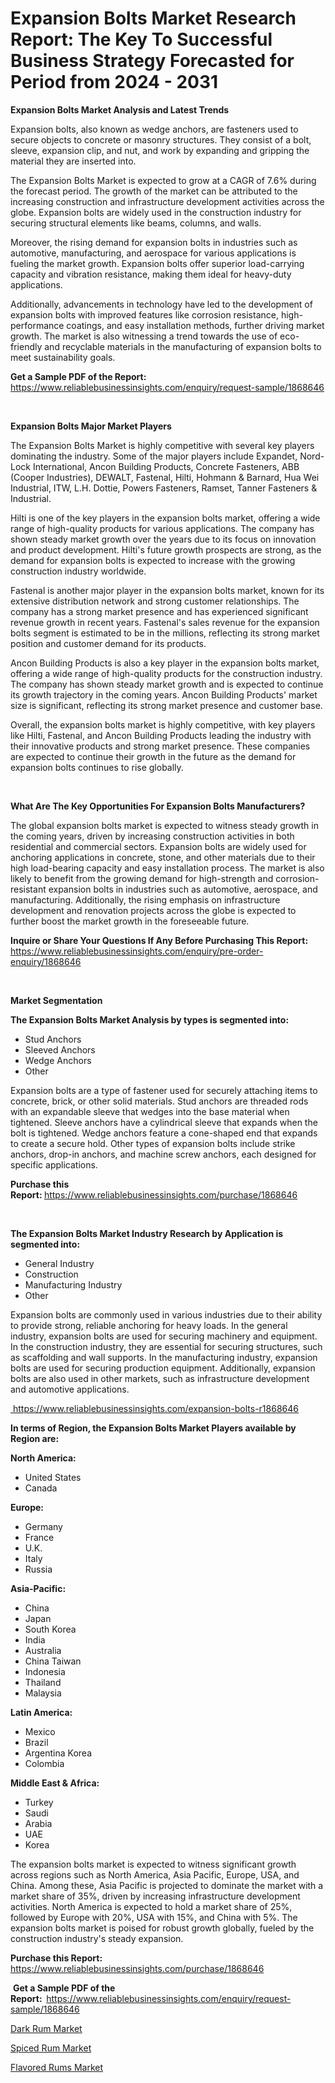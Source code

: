 <p><h1>Expansion Bolts Market Research Report: The Key To Successful Business Strategy Forecasted for Period from 2024 - 2031</h1></p><p><strong>Expansion Bolts Market Analysis and Latest Trends</strong></p>
<p><p>Expansion bolts, also known as wedge anchors, are fasteners used to secure objects to concrete or masonry structures. They consist of a bolt, sleeve, expansion clip, and nut, and work by expanding and gripping the material they are inserted into.</p><p>The Expansion Bolts Market is expected to grow at a CAGR of 7.6% during the forecast period. The growth of the market can be attributed to the increasing construction and infrastructure development activities across the globe. Expansion bolts are widely used in the construction industry for securing structural elements like beams, columns, and walls.</p><p>Moreover, the rising demand for expansion bolts in industries such as automotive, manufacturing, and aerospace for various applications is fueling the market growth. Expansion bolts offer superior load-carrying capacity and vibration resistance, making them ideal for heavy-duty applications.</p><p>Additionally, advancements in technology have led to the development of expansion bolts with improved features like corrosion resistance, high-performance coatings, and easy installation methods, further driving market growth. The market is also witnessing a trend towards the use of eco-friendly and recyclable materials in the manufacturing of expansion bolts to meet sustainability goals.</p></p>
<p><strong>Get a Sample PDF of the Report:&nbsp;</strong> <a href="https://www.reliablebusinessinsights.com/enquiry/request-sample/1868646">https://www.reliablebusinessinsights.com/enquiry/request-sample/1868646</a></p>
<p>&nbsp;</p>
<p><strong>Expansion Bolts Major Market Players</strong></p>
<p><p>The Expansion Bolts Market is highly competitive with several key players dominating the industry. Some of the major players include Expandet, Nord-Lock International, Ancon Building Products, Concrete Fasteners, ABB (Cooper Industries), DEWALT, Fastenal, Hilti, Hohmann & Barnard, Hua Wei Industrial, ITW, L.H. Dottie, Powers Fasteners, Ramset, Tanner Fasteners & Industrial.</p><p>Hilti is one of the key players in the expansion bolts market, offering a wide range of high-quality products for various applications. The company has shown steady market growth over the years due to its focus on innovation and product development. Hilti's future growth prospects are strong, as the demand for expansion bolts is expected to increase with the growing construction industry worldwide.</p><p>Fastenal is another major player in the expansion bolts market, known for its extensive distribution network and strong customer relationships. The company has a strong market presence and has experienced significant revenue growth in recent years. Fastenal's sales revenue for the expansion bolts segment is estimated to be in the millions, reflecting its strong market position and customer demand for its products.</p><p>Ancon Building Products is also a key player in the expansion bolts market, offering a wide range of high-quality products for the construction industry. The company has shown steady market growth and is expected to continue its growth trajectory in the coming years. Ancon Building Products' market size is significant, reflecting its strong market presence and customer base.</p><p>Overall, the expansion bolts market is highly competitive, with key players like Hilti, Fastenal, and Ancon Building Products leading the industry with their innovative products and strong market presence. These companies are expected to continue their growth in the future as the demand for expansion bolts continues to rise globally.</p></p>
<p>&nbsp;</p>
<p><strong>What Are The Key Opportunities For Expansion Bolts Manufacturers?</strong></p>
<p><p>The global expansion bolts market is expected to witness steady growth in the coming years, driven by increasing construction activities in both residential and commercial sectors. Expansion bolts are widely used for anchoring applications in concrete, stone, and other materials due to their high load-bearing capacity and easy installation process. The market is also likely to benefit from the growing demand for high-strength and corrosion-resistant expansion bolts in industries such as automotive, aerospace, and manufacturing. Additionally, the rising emphasis on infrastructure development and renovation projects across the globe is expected to further boost the market growth in the foreseeable future.</p></p>
<p><strong>Inquire or Share Your Questions If Any Before Purchasing This Report:</strong> <a href="https://www.reliablebusinessinsights.com/enquiry/pre-order-enquiry/1868646">https://www.reliablebusinessinsights.com/enquiry/pre-order-enquiry/1868646</a></p>
<p>&nbsp;</p>
<p><strong>Market Segmentation</strong></p>
<p><strong>The Expansion Bolts Market Analysis by types is segmented into:</strong></p>
<p><ul><li>Stud Anchors</li><li>Sleeved Anchors</li><li>Wedge Anchors</li><li>Other</li></ul></p>
<p><p>Expansion bolts are a type of fastener used for securely attaching items to concrete, brick, or other solid materials. Stud anchors are threaded rods with an expandable sleeve that wedges into the base material when tightened. Sleeve anchors have a cylindrical sleeve that expands when the bolt is tightened. Wedge anchors feature a cone-shaped end that expands to create a secure hold. Other types of expansion bolts include strike anchors, drop-in anchors, and machine screw anchors, each designed for specific applications.</p></p>
<p><strong>Purchase this Report:&nbsp;</strong><a href="https://www.reliablebusinessinsights.com/purchase/1868646">https://www.reliablebusinessinsights.com/purchase/1868646</a></p>
<p>&nbsp;</p>
<p><strong>The Expansion Bolts Market Industry Research by Application is segmented into:</strong></p>
<p><ul><li>General Industry</li><li>Construction</li><li>Manufacturing Industry</li><li>Other</li></ul></p>
<p><p>Expansion bolts are commonly used in various industries due to their ability to provide strong, reliable anchoring for heavy loads. In the general industry, expansion bolts are used for securing machinery and equipment. In the construction industry, they are essential for securing structures, such as scaffolding and wall supports. In the manufacturing industry, expansion bolts are used for securing production equipment. Additionally, expansion bolts are also used in other markets, such as infrastructure development and automotive applications.</p></p>
<p><a href="https://www.reliablebusinessinsights.com/expansion-bolts-r1868646">&nbsp;https://www.reliablebusinessinsights.com/expansion-bolts-r1868646</a></p>
<p><strong>In terms of Region, the Expansion Bolts Market Players available by Region are:</strong></p>
<p>
    <p> <strong> North America: </strong>
        <ul>
            <li>United States</li>
            <li>Canada</li>
        </ul>
        </p> 
    <p> <strong> Europe: </strong>
        <ul>
            <li>Germany</li>
            <li>France</li>
            <li>U.K.</li>
            <li>Italy</li>
            <li>Russia</li>
        </ul>
        </p> 
    <p> <strong> Asia-Pacific: </strong>
        <ul>
            <li>China</li>
            <li>Japan</li>
            <li>South Korea</li>
            <li>India</li>
            <li>Australia</li>
            <li>China Taiwan</li>
            <li>Indonesia</li>
            <li>Thailand</li>
            <li>Malaysia</li>
        </ul>
        </p> 
    <p> <strong> Latin America: </strong>
        <ul>
            <li>Mexico</li>
            <li>Brazil</li>
            <li>Argentina Korea</li>
            <li>Colombia</li>
        </ul>
        </p> 
    <p> <strong> Middle East & Africa: </strong>
        <ul>
            <li>Turkey</li>
            <li>Saudi</li>
            <li>Arabia</li>
            <li>UAE</li>
            <li>Korea</li>
        </ul>
    </p>
    </p>
<p><p>The expansion bolts market is expected to witness significant growth across regions such as North America, Asia Pacific, Europe, USA, and China. Among these, Asia Pacific is projected to dominate the market with a market share of 35%, driven by increasing infrastructure development activities. North America is expected to hold a market share of 25%, followed by Europe with 20%, USA with 15%, and China with 5%. The expansion bolts market is poised for robust growth globally, fueled by the construction industry's steady expansion.</p></p>
<p><strong>Purchase this Report: </strong><a href="https://www.reliablebusinessinsights.com/purchase/1868646">https://www.reliablebusinessinsights.com/purchase/1868646</a></p>
<p>&nbsp;<strong>Get a Sample PDF of the Report:&nbsp;&nbsp;</strong><a href="https://www.reliablebusinessinsights.com/enquiry/request-sample/1868646">https://www.reliablebusinessinsights.com/enquiry/request-sample/1868646</a></p>
<p><strong></strong></p>
<p><p><a href="https://github.com/sydneyHley85/Market-Research-Report-List-1/blob/main/dark-rum-market.md">Dark Rum Market</a></p><p><a href="https://github.com/smithy59/Market-Research-Report-List-1/blob/main/spiced-rum-market.md">Spiced Rum Market</a></p><p><a href="https://github.com/neilMartin36/Market-Research-Report-List-1/blob/main/flavored-rums-market.md">Flavored Rums Market</a></p></p>
